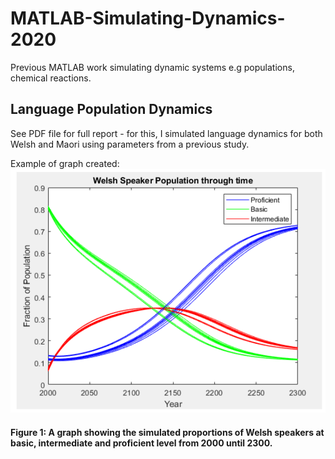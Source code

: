 # MATLAB-Simulating-Dynamics-2020
Previous MATLAB work simulating dynamic systems e.g populations, chemical reactions.

## Language Population Dynamics
See PDF file for full report - for this, I simulated language dynamics for both Welsh and Maori using parameters from a previous study.

Example of graph created:
![Welshgraph1-MATLAB](Welshgraph-MATLAB.png)
#### Figure 1: A graph showing the simulated proportions of Welsh speakers at basic, intermediate and proficient level from 2000 until 2300.

